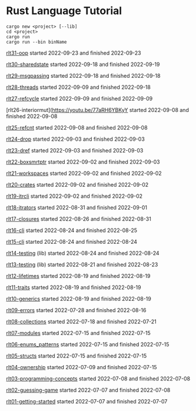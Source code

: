# Rust Language Tutorial

```
cargo new <project> [--lib]
cd <project>
cargo run
cargo run --bin binName
```

[rlt31-oop](https://youtu.be/UGDa0P2PXrY)
started 2022-09-23 and finished 2022-09-23

[rlt30-sharedstate](https://youtu.be/mupwF9jbVZ4)
started 2022-09-18 and finished 2022-09-19

[rlt29-msgpassing](https://youtu.be/FE1BkKqYCG)
started 2022-09-18 and finished 2022-09-18

[rlt28-threads](https://youtu.be/06WcsNPUNC8)
started 2022-09-09 and finished 2022-09-18

[rlt27-refcycle](https://youtu.be/pIVZRDFAUyc)
started 2022-09-09 and finished 2022-09-09

[rlt26-interiormut](https://youtu.be/77aRH6YBKyY
started 2022-09-08 and finished 2022-09-08

[rlt25-refcnt](https://youtu.be/M9Owp3iLigg)
started 2022-09-08 and finished 2022-09-08

[rlt24-drop](https://youtu.be/RPWZcTYBS4k)
started 2022-09-03 and finished 2022-09-03

[rlt23-dref](https://youtu.be/dYEC6NElVOg)
started 2022-09-03 and finished 2022-09-03

[rlt22-boxsmrtptr](https://youtu.be/m76sRj2VgGo)
started 2022-09-02 and finished 2022-09-03

[rlt21-workspaces](https://youtu.be/70_9IIsQfjs)
started 2022-09-02 and finished 2022-09-02

[rlt20-crates](https://youtu.be/4TI153PIEDQ)
started 2022-09-02 and finished 2022-09-02

[rlt19-itrcli](https://youtu.be/rb63xJEjaZU)
started 2022-09-02 and finished 2022-09-02

[rlt18-itrators](https://youtu.be/4GcKrj4By8k)
started 2022-08-31 and finished 2022-09-01

[rlt17-closures](https://youtu.be/kZXJvLfjUS4)
started 2022-08-26 and finished 2022-08-31

[rlt16-cli](https://youtu.be/AABHxixn6Cw)
started 2022-08-24 and finished 2022-08-25

[rlt15-cli](https://youtu.be/XYkiwsplDTg)
started 2022-08-24 and finished 2022-08-24

[rlt14-testing](https://youtu.be/-L4nKAlmH3M) (lib)
started 2022-08-24 and finished 2022-08-24

[rlt13-testing](https://youtu.be/18-7NoNPO30) (lib)
started 2022-08-21 and finished 2022-08-23

[rlt12-lifetimes](https://youtu.be/juIINGuZyBc)
started 2022-08-19 and finished 2022-08-19

[rlt11-traits](https://youtu.be/T0Xfltu4h3A)
started 2022-08-19 and finished 2022-08-19

[rlt10-generics](https://youtu.be/6rcTSxPJ6Bw)
started 2022-08-19 and finished 2022-08-19

[rlt09-errors](https://youtu.be/wM6o70NAWUI)
started 2022-07-28 and finished 2022-08-16

[rlt08-collections](https://youtu.be/Zs-pS-egQSs)
started 2022-07-18 and finished 2022-07-21

[rlt07-modules](https://youtu.be/5RPXgDQrjio)
started 2022-07-15 and finished 2022-07-15

[rlt06-enums_patterns](https://youtu.be/6rcTSxPJ6Bw)
started 2022-07-15 and finished 2022-07-15

[rlt05-structs](https://youtu.be/n3bPhdiJm9I)
started 2022-07-15 and finished 2022-07-15

[rlt04-ownership](https://youtu.be/VFIOSWy93H0)
started 2022-07-09 and finished 2022-07-15

[rlt03-programming-concepts](https://youtu.be/2V0JaMVjzws)
started 2022-07-08 and finished 2022-07-08

[rlt02-guessing-game](https://youtu.be/H0xBSbnQYds)
started 2022-07-07 and finished 2022-07-08

[rlt01-getting-started](https://youtu.be/OX9HJsJUDxA)
started 2022-07-07 and finished 2022-07-07
